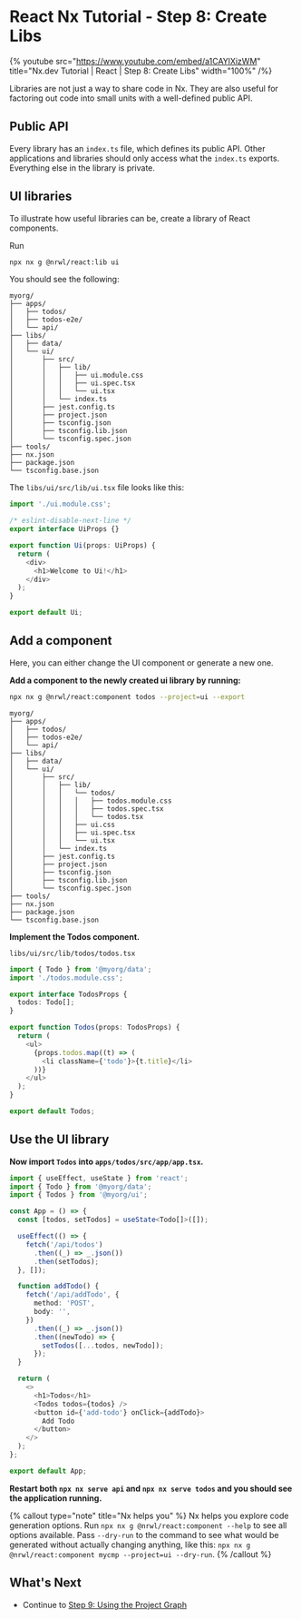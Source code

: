 # React Nx Tutorial - Step 8: Create Libs

{% youtube
src="https://www.youtube.com/embed/a1CAYlXizWM"
title="Nx.dev Tutorial | React | Step 8: Create Libs"
width="100%" /%}

Libraries are not just a way to share code in Nx. They are also useful for factoring out code into small units with a well-defined public API.

## Public API

Every library has an `index.ts` file, which defines its public API. Other applications and libraries should only access what the `index.ts` exports. Everything else in the library is private.

## UI libraries

To illustrate how useful libraries can be, create a library of React components.

Run

```bash
npx nx g @nrwl/react:lib ui
```

You should see the following:

```treeview
myorg/
├── apps/
│   ├── todos/
│   ├── todos-e2e/
│   └── api/
├── libs/
│   ├── data/
│   └── ui/
│       ├── src/
│       │   ├── lib/
│       │   │   ├── ui.module.css
│       │   │   ├── ui.spec.tsx
│       │   │   └── ui.tsx
│       │   └── index.ts
│       ├── jest.config.ts
│       ├── project.json
│       ├── tsconfig.json
│       ├── tsconfig.lib.json
│       └── tsconfig.spec.json
├── tools/
├── nx.json
├── package.json
└── tsconfig.base.json
```

The `libs/ui/src/lib/ui.tsx` file looks like this:

```typescript
import './ui.module.css';

/* eslint-disable-next-line */
export interface UiProps {}

export function Ui(props: UiProps) {
  return (
    <div>
      <h1>Welcome to Ui!</h1>
    </div>
  );
}

export default Ui;
```

## Add a component

Here, you can either change the UI component or generate a new one.

**Add a component to the newly created ui library by running:**

```bash
npx nx g @nrwl/react:component todos --project=ui --export
```

```treeview
myorg/
├── apps/
│   ├── todos/
│   ├── todos-e2e/
│   └── api/
├── libs/
│   ├── data/
│   └── ui/
│       ├── src/
│       │   ├── lib/
│       │   │   └── todos/
│       │   │   │   ├── todos.module.css
│       │   │   │   ├── todos.spec.tsx
│       │   │   │   └── todos.tsx
│       │   │   ├── ui.css
│       │   │   ├── ui.spec.tsx
│       │   │   └── ui.tsx
│       │   └── index.ts
│       ├── jest.config.ts
│       ├── project.json
│       ├── tsconfig.json
│       ├── tsconfig.lib.json
│       └── tsconfig.spec.json
├── tools/
├── nx.json
├── package.json
└── tsconfig.base.json
```

**Implement the Todos component.**

`libs/ui/src/lib/todos/todos.tsx`

```typescript
import { Todo } from '@myorg/data';
import './todos.module.css';

export interface TodosProps {
  todos: Todo[];
}

export function Todos(props: TodosProps) {
  return (
    <ul>
      {props.todos.map((t) => (
        <li className={'todo'}>{t.title}</li>
      ))}
    </ul>
  );
}

export default Todos;
```

## Use the UI library

**Now import `Todos` into `apps/todos/src/app/app.tsx`.**

```typescript
import { useEffect, useState } from 'react';
import { Todo } from '@myorg/data';
import { Todos } from '@myorg/ui';

const App = () => {
  const [todos, setTodos] = useState<Todo[]>([]);

  useEffect(() => {
    fetch('/api/todos')
      .then((_) => _.json())
      .then(setTodos);
  }, []);

  function addTodo() {
    fetch('/api/addTodo', {
      method: 'POST',
      body: '',
    })
      .then((_) => _.json())
      .then((newTodo) => {
        setTodos([...todos, newTodo]);
      });
  }

  return (
    <>
      <h1>Todos</h1>
      <Todos todos={todos} />
      <button id={'add-todo'} onClick={addTodo}>
        Add Todo
      </button>
    </>
  );
};

export default App;
```

**Restart both `npx nx serve api` and `npx nx serve todos` and you should see the application running.**

{% callout type="note" title="Nx helps you" %}
Nx helps you explore code generation options. Run `npx nx g @nrwl/react:component --help` to see all options available. Pass `--dry-run` to the command to see what would be generated without actually changing anything, like this: `npx nx g @nrwl/react:component mycmp --project=ui --dry-run`.
{% /callout %}

## What's Next

- Continue to [Step 9: Using the Project Graph](/react-tutorial/09-dep-graph)

